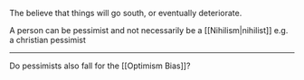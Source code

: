 The believe that things will go south, or eventually deteriorate. 

A person can be pessimist and not necessarily be a [[Nihilism|nihilist]] e.g. a christian pessimist

---

Do pessimists also fall for the [[Optimism Bias]]?